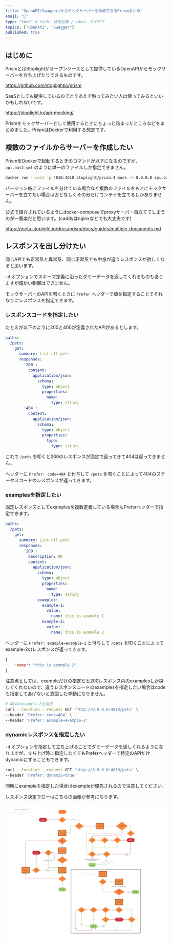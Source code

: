 ```yaml
---
title: "OpenAPI(Swagger)からモックサーバーを作成できるPrismまとめ"
emoji: "🐳"
type: "tech" # tech: 技術記事 / idea: アイデア
topics: ["OpenAPI", "Swagger"]
published: true
---
```


## はじめに

PrismとはStoplightがオープンソースとして提供しているOpenAPIからモックサーバーを立ち上げたりできるものです。

https://github.com/stoplightio/prism

SaaSとしても提供しているのでとりあえず触ってみたい人は使ってみるといいかもしれないです。

https://stoplight.io/api-mocking/

Prismをモックサーバーとして使用するときにちょっと詰まったところなどをまとめました。PrismはDockerで利用する想定です。

## 複数のファイルからサーバーを作成したい

PrismをDockerで起動するときのコマンドが以下になるのですが、 `api.oas2.yml` のように単一のファイルしか指定できません。

```bash
docker run --init -p 4010:4010 stoplight/prism:4 mock -h 0.0.0.0 api.oas2.yml
```

バージョン毎にファイルを分けている場合など複数のファイルをもとにモックサーバーを立てたい場合はおとなしくその分だけコンテナを立てるしかありません。

公式で紹介されているようにdocker-composeでproxyサーバー毎立ててしまうのが一番楽だと思います。(caddyはnginxなどでも大丈夫です)

https://meta.stoplight.io/docs/prism/docs/guides/multiple-documents.md

## レスポンスを出し分けたい

同じAPIでも正常系と異常系、同じ正常系でも中身が違うレスポンスが欲しくなると思います。

`-d` オプションでスキーマ定義に沿ったダミーデータを返してくれるものもありますが細かい制御はできません。

モックサーバーのAPIを叩くときに `Prefer` ヘッダーで値を指定することでそれなりにレスポンスを指定できます。

### レスポンスコードを指定したい

たとえが以下のように200と400が定義されたAPIがあるとします。

```yaml
paths:
  /pets:
    get:
      summary: List all pets
      responses:
        '200':
          content:
            application/json:
              schema:
                type: object
                properties:
                  name:
                    type: string
        '404':
          content:
            application/json:
              schema:
                type: object
                properties:
                  type:
                    type: string
```

これで `/pets` を叩くと200のレスポンスが固定で返ってきて404は返ってきません。

ヘッダーに `Prefer: code=404` と付与して `/pets` を叩くことによって404のステータスコードのレスポンスが返ってきます。

### examplesを指定したい

固定レスポンスとしてexamplesを複数定義している場合もPreferヘッダーで指定できます。

```yaml
paths:
  /pets:
    get:
      summary: List all pets
      responses:
        '200':
          description: OK
          content:
            application/json:
              schema:
                type: object
                properties:
                  name:
                    type: string
              examples:
                example-1:
                  value:
                    name: this is example 1
                example-2:
                  value:
                    name: this is example 2
```

ヘッダーに `Prefer: example=example-2` と付与して `/pets` を叩くことによってexample-2のレスポンスが返ってきます。

```json
{
    "name": "this is example 2"
}
```

注意点としては、exampleだけの指定だと200レスポンス内のexamplesしか探してくれないので、違うレスポンスコードのexamplesを指定したい場合はcodeも指定してあげないと意図した挙動になりません。

```bash
# 404のexample-2を指定
curl --location --request GET 'http://0.0.0.0:4010/pets' \
--header 'Prefer: code=404' \
--header 'Prefer: example=example-2'
```

### dynamicレスポンスを指定したい

`-d` オプションを指定して立ち上げることでダミーデータを返しくれるようになりますが、立ち上げ時に指定しなくてもPreferヘッダーで特定のAPIだけdynamicにすることもできます。

```bash
curl --location --request GET 'http://0.0.0.0:4010/pets' \
--header 'Prefer: dynamic=true'
```

同時にexampleを指定した場合はexampleが優先されるので注意してください。

レスポンス決定フローはこちらの画像が参考になります。

![response_flow](https://github.com/stoplightio/prism/blob/master/packages/http/docs/images/mock-server-dfd.png?raw=true)